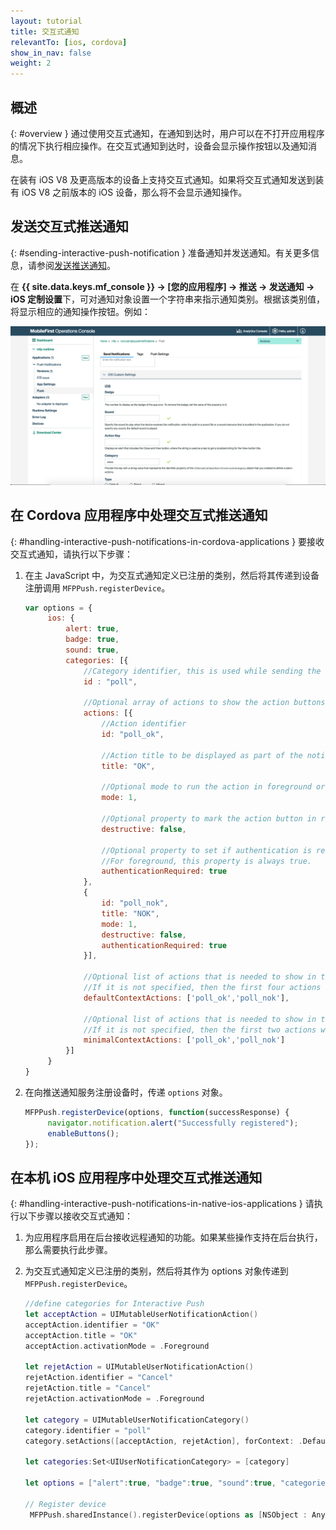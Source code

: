 ```yaml
---
layout: tutorial
title: 交互式通知
relevantTo: [ios, cordova]
show_in_nav: false
weight: 2
---
```

<!-- NLS_CHARSET=UTF-8 -->
## 概述
{: #overview }
通过使用交互式通知，在通知到达时，用户可以在不打开应用程序的情况下执行相应操作。在交互式通知到达时，设备会显示操作按钮以及通知消息。

在装有 iOS V8 及更高版本的设备上支持交互式通知。如果将交互式通知发送到装有 iOS V8 之前版本的 iOS 设备，那么将不会显示通知操作。

## 发送交互式推送通知
{: #sending-interactive-push-notification }
准备通知并发送通知。有关更多信息，请参阅[发送推送通知](../../sending-notifications)。

在 **{{ site.data.keys.mf_console }} → [您的应用程序] → 推送 → 发送通知 → iOS 定制设置**下，可对通知对象设置一个字符串来指示通知类别。根据该类别值，将显示相应的通知操作按钮。例如：

![在 {{ site.data.keys.mf_console }} 中设置 iOS 交互式通知的类别](categories-for-interactive-notifications.png)

## 在 Cordova 应用程序中处理交互式推送通知
{: #handling-interactive-push-notifications-in-cordova-applications }
要接收交互式通知，请执行以下步骤：

1. 在主 JavaScript 中，为交互式通知定义已注册的类别，然后将其传递到设备注册调用 `MFPPush.registerDevice`。

   ```javascript
   var options = {
        ios: {
            alert: true,
            badge: true,
            sound: true,     
            categories: [{
                //Category identifier, this is used while sending the notification.
                id : "poll", 

                //Optional array of actions to show the action buttons along with the message.    
                actions: [{
                    //Action identifier
                    id: "poll_ok", 

                    //Action title to be displayed as part of the notification button.
                    title: "OK", 

                    //Optional mode to run the action in foreground or background. 1-foreground. 0-background. Default is foreground.
                    mode: 1,  

                    //Optional property to mark the action button in red color. Default is false.
                    destructive: false,

                    //Optional property to set if authentication is required or not before running the action.(Screen lock).
                    //For foreground, this property is always true.
                    authenticationRequired: true
                },
                {
                    id: "poll_nok",
                    title: "NOK",
                    mode: 1,
                    destructive: false,
                    authenticationRequired: true
                }],
                    
                //Optional list of actions that is needed to show in the case alert. 
                //If it is not specified, then the first four actions will be shown.
                defaultContextActions: ['poll_ok','poll_nok'],

                //Optional list of actions that is needed to show in the notification center, lock screen. 
                //If it is not specified, then the first two actions will be shown.
                minimalContextActions: ['poll_ok','poll_nok'] 
            }]     
        }
   }
   ```

2. 在向推送通知服务注册设备时，传递 `options` 对象。

   ```javascript
   MFPPush.registerDevice(options, function(successResponse) {
  		navigator.notification.alert("Successfully registered");
  		enableButtons();
   });  
   ```

## 在本机 iOS 应用程序中处理交互式推送通知
{: #handling-interactive-push-notifications-in-native-ios-applications }
请执行以下步骤以接收交互式通知：

1. 为应用程序启用在后台接收远程通知的功能。如果某些操作支持在后台执行，那么需要执行此步骤。
2. 为交互式通知定义已注册的类别，然后将其作为 options 对象传递到 `MFPPush.registerDevice`。

   ```swift
   //define categories for Interactive Push
   let acceptAction = UIMutableUserNotificationAction()
   acceptAction.identifier = "OK"
   acceptAction.title = "OK"
   acceptAction.activationMode = .Foreground

   let rejetAction = UIMutableUserNotificationAction()
   rejetAction.identifier = "Cancel"
   rejetAction.title = "Cancel"
   rejetAction.activationMode = .Foreground

   let category = UIMutableUserNotificationCategory()
   category.identifier = "poll"
   category.setActions([acceptAction, rejetAction], forContext: .Default)

   let categories:Set<UIUserNotificationCategory> = [category]

   let options = ["alert":true, "badge":true, "sound":true, "categories": categories]

   // Register device
    MFPPush.sharedInstance().registerDevice(options as [NSObject : AnyObject], completionHandler: {(response: WLResponse!, error: NSError!) -> Void in
```
